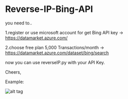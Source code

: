 Reverse-IP-Bing-API
===================


you need to..

1.register or use microsoft account for get Bing API key -> https://datamarket.azure.com/

2.choose free plan 5,000 Transactions/month -> https://datamarket.azure.com/dataset/bing/search

now you can use reverseIP.py with your API Key.

Cheers,


Example:

![alt tag](http://mayaseven.com/img/reverseIP.png)
